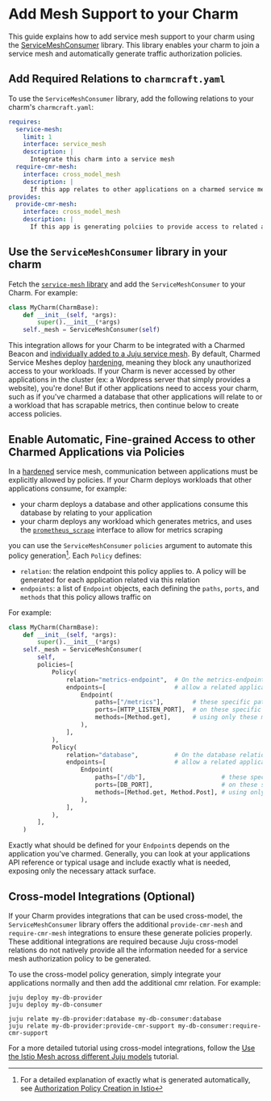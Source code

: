 # Add Mesh Support to your Charm

This guide explains how to add service mesh support to your charm using the [ServiceMeshConsumer](https://charmhub.io/istio-beacon-k8s/libraries/service_mesh) library.  This library enables your charm to join a service mesh and automatically generate traffic authorization policies.

## Add Required Relations to `charmcraft.yaml`

To use the `ServiceMeshConsumer` library, add the following relations to your charm's `charmcraft.yaml`:

```yaml
requires:
  service-mesh:
    limit: 1
    interface: service_mesh
    description: |
      Integrate this charm into a service mesh
  require-cmr-mesh:
    interface: cross_model_mesh
    description: |
      If this app relates to other applications on a charmed service mesh cross-model, use this relation to send that related app additional data needed to automatically generate traffic authorization policies.  This is required because Juju does not natively provide all information required to build these policies when related cross-model.
provides:
  provide-cmr-mesh:
    interface: cross_model_mesh
    description: |
      If this app is generating polciies to provide access to related applications that are cross-model, relate that app to this additional relation to retrieve additional data required for these policies.  This is required because Juju does not natively provide all information required to build these policies when related cross-model.
```

## Use the `ServiceMeshConsumer` library in your charm

Fetch the [`service-mesh` library](https://charmhub.io/istio-beacon-k8s/libraries/service_mesh) and add the `ServiceMeshConsumer` to your Charm.  For example:

```python
class MyCharm(CharmBase):
    def __init__(self, *args):
        super().__init__(*args)
    self._mesh = ServiceMeshConsumer(self)
```

This integration allows for your Charm to be integrated with a Charmed Beacon and [individually added to a Juju service mesh](./add-juju-applications-and-models-to-the-service-mesh.md).  By default, Charmed Service Meshes deploy [hardening](../explanation/hardened-mode.md), meaning they block any unauthorized access to your workloads.  If your Charm is never accessed by other applications in the cluster (ex: a Wordpress server that simply provides a website), you're done!  But if other applications need to access your charm, such as if you've charmed a database that other applications will relate to or a workload that has scrapable metrics, then continue below to create access policies.  

## Enable Automatic, Fine-grained Access to other Charmed Applications via Policies

In a [hardened](../explanation/hardened-mode.md) service mesh, communication between applications must be explicitly allowed by policies.  If your Charm deploys workloads that other applications consume, for example:

* your charm deploys a database and other applications consume this database by relating to your application
* your charm deploys any workload which generates metrics, and uses the [`prometheus_scrape`](https://charmhub.io/integrations/prometheus_scrape) interface to allow for metrics scraping

you can use the `ServiceMeshConsumer` `policies` argument to automate this policy generation[^1].  Each `Policy` defines:

* `relation`: the relation endpoint this policy applies to.  A policy will be generated for each application related via this relation
* `endpoints`: a list of `Endpoint` objects, each defining the `paths`, `ports`, and `methods` that this policy allows traffic on

For example:

```python
class MyCharm(CharmBase):
    def __init__(self, *args):
        super().__init__(*args)
    self._mesh = ServiceMeshConsumer(
        self,
        policies=[
            Policy(
                relation="metrics-endpoint",  # On the metrics-endpoint relation
                endpoints=[                   # allow a related application to access...
                    Endpoint(
                        paths=["/metrics"],        # these specific paths
                        ports=[HTTP_LISTEN_PORT],  # on these specific ports
                        methods=[Method.get],      # using only these methods
                    ),
                ],
            ),
            Policy(
                relation="database",          # On the database relation
                endpoints=[                   # allow a related application to access...
                    Endpoint(
                        paths=["/db"],                     # these specific paths
                        ports=[DB_PORT],                   # on these specific ports
                        methods=[Method.get, Method.Post], # using only these methods
                    ),
                ],
            ),
        ],
    )
```

Exactly what should be defined for your `Endpoint`s depends on the application you've charmed.  Generally, you can look at your applications API reference or typical usage and include exactly what is needed, exposing only the necessary attack surface.  

## Cross-model Integrations (Optional)

If your Charm provides integrations that can be used cross-model, the `ServiceMeshConsumer` library offers the additional `provide-cmr-mesh` and `require-cmr-mesh` integrations to ensure these generate policies properly.  These additional integrations are required because Juju cross-model relations do not natively provide all the information needed for a service mesh authorization policy to be generated.  

To use the cross-model policy generation, simply integrate your applications normally and then add the additional cmr relation.  For example:

```
juju deploy my-db-provider
juju deploy my-db-consumer

juju relate my-db-provider:database my-db-consumer:database
juju relate my-db-provider:provide-cmr-support my-db-consumer:require-cmr-support
```

For a more detailed tutorial using cross-model integrations, follow the [Use the Istio Mesh across different Juju models](../tutorial/use-the-istio-mesh-across-different-juju-models.md) tutorial.

[^1]: For a detailed explanation of exactly what is generated automatically, see [Authorization Policy Creation in Istio](../explanation/traffic-authorization.md)
